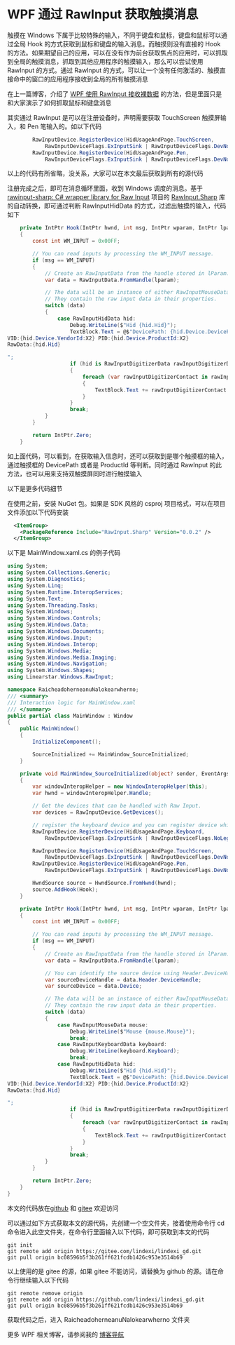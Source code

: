 # WPF 通过 RawInput 获取触摸消息

触摸在 Windows 下属于比较特殊的输入，不同于键盘和鼠标，键盘和鼠标可以通过全局 Hook 的方式获取到鼠标和键盘的输入消息。而触摸则没有直接的 Hook 的方法。如果期望自己的应用，可以在没有作为前台获取焦点的应用时，可以抓取到全局的触摸消息，抓取到其他应用程序的触摸输入，那么可以尝试使用 RawInput 的方式。通过 RawInput 的方式，可以让一个没有任何激活的、触摸直接命中的窗口的应用程序接收到全局的所有触摸消息

<!--more-->

<!-- csdn -->
<!-- 博客 -->
<!-- 发布 -->

在上一篇博客，介绍了 [WPF 使用 RawInput 接收裸数据](https://blog.lindexi.com/post/WPF-%E4%BD%BF%E7%94%A8-RawInput-%E6%8E%A5%E6%94%B6%E8%A3%B8%E6%95%B0%E6%8D%AE.html ) 的方法，但是里面只是和大家演示了如何抓取鼠标和键盘消息

其实通过 RawInput 是可以在注册设备时，声明需要获取 TouchScreen 触摸屏输入，和 Pen 笔输入的。如以下代码

```csharp
        RawInputDevice.RegisterDevice(HidUsageAndPage.TouchScreen,
            RawInputDeviceFlags.ExInputSink | RawInputDeviceFlags.DevNotify, hwnd);
        RawInputDevice.RegisterDevice(HidUsageAndPage.Pen,
            RawInputDeviceFlags.ExInputSink | RawInputDeviceFlags.DevNotify, hwnd);
```

以上的代码有所省略，没关系，大家可以在本文最后获取到所有的源代码

注册完成之后，即可在消息循环里面，收到 Windows 调度的消息。基于 [rawinput-sharp: C# wrapper library for Raw Input](https://github.com/mfakane/rawinput-sharp ) 项目的 [RawInput.Sharp](https://www.nuget.org/packages/RawInput.Sharp ) 库的自动转换，即可通过判断 RawInputHidData 的方式，过滤出触摸的输入，代码如下

```csharp
    private IntPtr Hook(IntPtr hwnd, int msg, IntPtr wparam, IntPtr lparam, ref bool handled)
    {
        const int WM_INPUT = 0x00FF;

        // You can read inputs by processing the WM_INPUT message.
        if (msg == WM_INPUT)
        {
            // Create an RawInputData from the handle stored in lParam.
            var data = RawInputData.FromHandle(lparam);

            // The data will be an instance of either RawInputMouseData, RawInputKeyboardData, or RawInputHidData.
            // They contain the raw input data in their properties.
            switch (data)
            {
                case RawInputHidData hid:
                    Debug.WriteLine($"Hid {hid.Hid}");
                    TextBlock.Text = @$"DevicePath: {hid.Device.DevicePath}
VID:{hid.Device.VendorId:X2} PID:{hid.Device.ProductId:X2}
RawData:{hid.Hid}

";
                    if (hid is RawInputDigitizerData rawInputDigitizerData)
                    {
                        foreach (var rawInputDigitizerContact in rawInputDigitizerData.Contacts)
                        {
                            TextBlock.Text += rawInputDigitizerContact.ToString() + "\r\n";
                        }
                    }
                    break;
            }
        }

        return IntPtr.Zero;
    }
```

如上面代码，可以看到，在获取输入信息时，还可以获取到是哪个触摸框的输入，通过触摸框的 DevicePath 或者是 ProductId 等判断。同时通过 RawInput 的此方法，也可以用来支持双触摸屏同时进行触摸输入

以下是更多代码细节

在使用之前，安装 NuGet 包。如果是 SDK 风格的 csproj 项目格式，可以在项目文件添加以下代码安装

```xml
  <ItemGroup>
    <PackageReference Include="RawInput.Sharp" Version="0.0.2" />
  </ItemGroup>
```

以下是 MainWindow.xaml.cs 的例子代码

```csharp
using System;
using System.Collections.Generic;
using System.Diagnostics;
using System.Linq;
using System.Runtime.InteropServices;
using System.Text;
using System.Threading.Tasks;
using System.Windows;
using System.Windows.Controls;
using System.Windows.Data;
using System.Windows.Documents;
using System.Windows.Input;
using System.Windows.Interop;
using System.Windows.Media;
using System.Windows.Media.Imaging;
using System.Windows.Navigation;
using System.Windows.Shapes;
using Linearstar.Windows.RawInput;

namespace RaicheadoherneanuNalokearwherno;
/// <summary>
/// Interaction logic for MainWindow.xaml
/// </summary>
public partial class MainWindow : Window
{
    public MainWindow()
    {
        InitializeComponent();

        SourceInitialized += MainWindow_SourceInitialized;
    }

    private void MainWindow_SourceInitialized(object? sender, EventArgs e)
    {
        var windowInteropHelper = new WindowInteropHelper(this);
        var hwnd = windowInteropHelper.Handle;

        // Get the devices that can be handled with Raw Input.
        var devices = RawInputDevice.GetDevices();

        // register the keyboard device and you can register device which you need like mouse
        RawInputDevice.RegisterDevice(HidUsageAndPage.Keyboard,
            RawInputDeviceFlags.ExInputSink | RawInputDeviceFlags.NoLegacy, hwnd);

        RawInputDevice.RegisterDevice(HidUsageAndPage.TouchScreen,
            RawInputDeviceFlags.ExInputSink | RawInputDeviceFlags.DevNotify, hwnd);
        RawInputDevice.RegisterDevice(HidUsageAndPage.Pen,
            RawInputDeviceFlags.ExInputSink | RawInputDeviceFlags.DevNotify, hwnd);

        HwndSource source = HwndSource.FromHwnd(hwnd);
        source.AddHook(Hook);
    }

    private IntPtr Hook(IntPtr hwnd, int msg, IntPtr wparam, IntPtr lparam, ref bool handled)
    {
        const int WM_INPUT = 0x00FF;

        // You can read inputs by processing the WM_INPUT message.
        if (msg == WM_INPUT)
        {
            // Create an RawInputData from the handle stored in lParam.
            var data = RawInputData.FromHandle(lparam);

            // You can identify the source device using Header.DeviceHandle or just Device.
            var sourceDeviceHandle = data.Header.DeviceHandle;
            var sourceDevice = data.Device;

            // The data will be an instance of either RawInputMouseData, RawInputKeyboardData, or RawInputHidData.
            // They contain the raw input data in their properties.
            switch (data)
            {
                case RawInputMouseData mouse:
                    Debug.WriteLine($"Mouse {mouse.Mouse}");
                    break;
                case RawInputKeyboardData keyboard:
                    Debug.WriteLine(keyboard.Keyboard);
                    break;
                case RawInputHidData hid:
                    Debug.WriteLine($"Hid {hid.Hid}");
                    TextBlock.Text = @$"DevicePath: {hid.Device.DevicePath}
VID:{hid.Device.VendorId:X2} PID:{hid.Device.ProductId:X2}
RawData:{hid.Hid}

";
                    if (hid is RawInputDigitizerData rawInputDigitizerData)
                    {
                        foreach (var rawInputDigitizerContact in rawInputDigitizerData.Contacts)
                        {
                            TextBlock.Text += rawInputDigitizerContact.ToString() + "\r\n";
                        }
                    }
                    break;
            }
        }

        return IntPtr.Zero;
    }
}
```


本文的代码放在[github](https://github.com/lindexi/lindexi_gd/tree/bc08596b5f3b261ff621fcdb1426c953e3514b69/RaicheadoherneanuNalokearwherno ) 和 [gitee](https://gitee.com/lindexi/lindexi_gd/tree/bc08596b5f3b261ff621fcdb1426c953e3514b69/RaicheadoherneanuNalokearwherno ) 欢迎访问

可以通过如下方式获取本文的源代码，先创建一个空文件夹，接着使用命令行 cd 命令进入此空文件夹，在命令行里面输入以下代码，即可获取到本文的代码

```
git init
git remote add origin https://gitee.com/lindexi/lindexi_gd.git
git pull origin bc08596b5f3b261ff621fcdb1426c953e3514b69 
```

以上使用的是 gitee 的源，如果 gitee 不能访问，请替换为 github 的源。请在命令行继续输入以下代码

```
git remote remove origin
git remote add origin https://github.com/lindexi/lindexi_gd.git
git pull origin bc08596b5f3b261ff621fcdb1426c953e3514b69 
```

获取代码之后，进入 RaicheadoherneanuNalokearwherno  文件夹

更多 WPF 相关博客，请参阅我的 [博客导航](https://blog.lindexi.com/post/%E5%8D%9A%E5%AE%A2%E5%AF%BC%E8%88%AA.html )